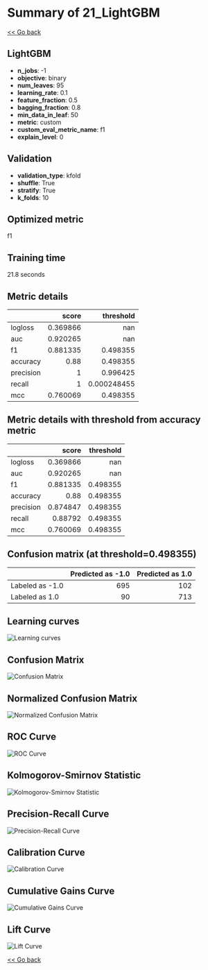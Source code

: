 # Summary of 21_LightGBM

[<< Go back](../README.md)


## LightGBM
- **n_jobs**: -1
- **objective**: binary
- **num_leaves**: 95
- **learning_rate**: 0.1
- **feature_fraction**: 0.5
- **bagging_fraction**: 0.8
- **min_data_in_leaf**: 50
- **metric**: custom
- **custom_eval_metric_name**: f1
- **explain_level**: 0

## Validation
 - **validation_type**: kfold
 - **shuffle**: True
 - **stratify**: True
 - **k_folds**: 10

## Optimized metric
f1

## Training time

21.8 seconds

## Metric details
|           |    score |     threshold |
|:----------|---------:|--------------:|
| logloss   | 0.369866 | nan           |
| auc       | 0.920265 | nan           |
| f1        | 0.881335 |   0.498355    |
| accuracy  | 0.88     |   0.498355    |
| precision | 1        |   0.996425    |
| recall    | 1        |   0.000248455 |
| mcc       | 0.760069 |   0.498355    |


## Metric details with threshold from accuracy metric
|           |    score |   threshold |
|:----------|---------:|------------:|
| logloss   | 0.369866 |  nan        |
| auc       | 0.920265 |  nan        |
| f1        | 0.881335 |    0.498355 |
| accuracy  | 0.88     |    0.498355 |
| precision | 0.874847 |    0.498355 |
| recall    | 0.88792  |    0.498355 |
| mcc       | 0.760069 |    0.498355 |


## Confusion matrix (at threshold=0.498355)
|                 |   Predicted as -1.0 |   Predicted as 1.0 |
|:----------------|--------------------:|-------------------:|
| Labeled as -1.0 |                 695 |                102 |
| Labeled as 1.0  |                  90 |                713 |

## Learning curves
![Learning curves](learning_curves.png)
## Confusion Matrix

![Confusion Matrix](confusion_matrix.png)


## Normalized Confusion Matrix

![Normalized Confusion Matrix](confusion_matrix_normalized.png)


## ROC Curve

![ROC Curve](roc_curve.png)


## Kolmogorov-Smirnov Statistic

![Kolmogorov-Smirnov Statistic](ks_statistic.png)


## Precision-Recall Curve

![Precision-Recall Curve](precision_recall_curve.png)


## Calibration Curve

![Calibration Curve](calibration_curve_curve.png)


## Cumulative Gains Curve

![Cumulative Gains Curve](cumulative_gains_curve.png)


## Lift Curve

![Lift Curve](lift_curve.png)



[<< Go back](../README.md)
